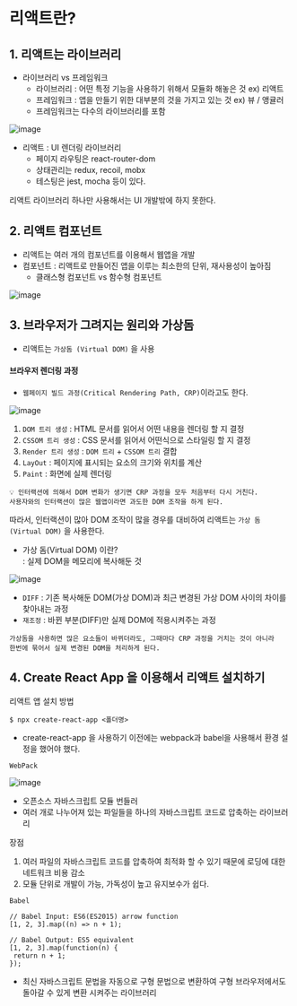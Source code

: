 # 리액트란?

## 1. 리액트는 라이브러리

* 라이브러리 vs 프레임워크
    * 라이브러리 : 어떤 특정 기능을 사용하기 위해서 모듈화 해놓은 것 ex) 리액트
    * 프레임워크 : 앱을 만들기 위한 대부분의 것을 가지고 있는 것 ex) 뷰 / 앵귤러
    * 프레임워크는 다수의 라이브러리를 포함

![image](https://user-images.githubusercontent.com/63600953/192203006-f6508963-675b-41f9-9e09-cbceade73ab8.png)

* 리액트 : UI 렌더링 라이브러리 <br/>
  * 페이지 라우팅은 react-router-dom
  * 상태관리는 redux, recoil, mobx
  * 테스팅은 jest, mocha 등이 있다.
    
리액트 라이브러리 하나만 사용해서는 UI 개발밖에 하지 못한다.

## 2. 리액트 컴포넌트

* 리액트는 여러 개의 컴포넌트를 이용해서 웹앱을 개발
* 컴포넌트 : 리액트로 만들어진 앱을 이루는 최소한의 단위, 재사용성이 높아짐
    * 클래스형 컴포넌트 vs 함수형 컴포넌트

![image](https://user-images.githubusercontent.com/63600953/192203668-07432d2e-dc63-40ad-8089-679a903622cd.png)


## 3. 브라우저가 그려지는 원리와 가상돔

* 리액트는 `가상돔 (Virtual DOM)` 을 사용

#### 브라우저 렌더링 과정
* `웹페이지 빌드 과정(Critical Rendering Path, CRP)`이라고도 한다.

![image](https://user-images.githubusercontent.com/63600953/192205680-a963af23-e0b3-47d3-802b-26d997882eec.png)

1. `DOM 트리 생성` : HTML 문서를 읽어서 어떤 내용을 렌더링 할 지 결정
2. `CSSOM 트리 생성` : CSS 문서를 읽어서 어떤식으로 스타일링 할 지 결정
3. `Render 트리 생성` : `DOM 트리` + `CSSOM 트리` 결합
4. `LayOut` : 페이지에 표시되는 요소의 크기와 위치를 계산
5. `Paint` : 화면에 실제 렌더링

```
💡 인터랙션에 의해서 DOM 변화가 생기면 CRP 과정을 모두 처음부터 다시 거친다.
사용자와의 인터랙션이 많은 웹앱이라면 과도한 DOM 조작을 하게 된다.
```

따라서, 인터랙션이 많아 DOM 조작이 많을 경우를 대비하여 리액트는 `가상 돔(Virtual DOM)` 을 사용한다.

* 가상 돔(Virtual DOM) 이란? <br/>
: 실제 DOM을 메모리에 복사해둔 것
  
![image](https://user-images.githubusercontent.com/63600953/192207320-6a501b80-e558-4524-8138-a9ce485c37bf.png)

* `DIFF` : 기존 복사해둔 DOM(가상 DOM)과 최근 변경된 가상 DOM 사이의 차이를 찾아내는 과정
* `재조정` : 바뀐 부분(DIFF)만 실제 DOM에 적용시켜주는 과정

```
가상돔을 사용하면 많은 요소들이 바뀌더라도, 그때마다 CRP 과정을 거치는 것이 아니라
한번에 묶어서 실제 변경된 DOM을 처리하게 된다.  
```

## 4. Create React App 을 이용해서 리액트 설치하기

리액트 앱 설치 방법
```
$ npx create-react-app <폴더명> 
```

* create-react-app 을 사용하기 이전에는 webpack과 babel을 사용해서 환경 설정을 했어야 했다.

`WebPack`

![image](https://user-images.githubusercontent.com/63600953/192220585-0acd282b-f3a7-447b-b085-5dac45dd2c55.png)

* 오픈소스 자바스크립트 모듈 번들러 
* 여러 개로 나누어져 있는 파일들을 하나의 자바스크립트 코드로 압축하는 라이브러리

장점
1. 여러 파일의 자바스크립트 코드를 압축하여 최적화 할 수 있기 때문에 로딩에 대한 네트워크 비용 감소
2. 모듈 단위로 개발이 가능, 가독성이 높고 유지보수가 쉽다.


`Babel`

```
// Babel Input: ES6(ES2015) arrow function
[1, 2, 3].map((n) => n + 1);

// Babel Output: ES5 equivalent
[1, 2, 3].map(function(n) {
 return n + 1;
});
```

* 최신 자바스크립트 문법을 자동으로 구형 문법으로 변환하여 구형 브라우저에서도 돌아갈 수 있게 변환 시켜주는 라이브러리
